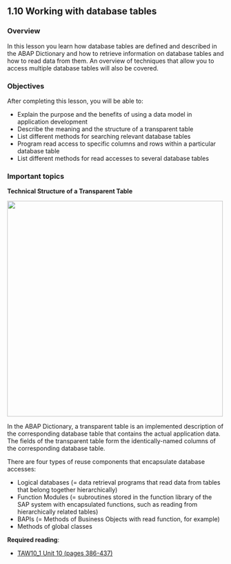 ## 1.10 Working with database tables

### Overview
In this lesson you learn how database tables are defined and described in the ABAP Dictionary and how to retrieve information on database tables and how to read data from them. An overview of techniques that allow you to access multiple database tables will also be covered.

### Objectives
After completing this lesson, you will be able to:

- Explain the purpose and the benefits of using a data model in application development
- Describe the meaning and the structure of a transparent table
- List different methods for searching relevant database tables
- Program read access to specific columns and rows within a particular database table
- List different methods for read accesses to several database tables

### Important topics

**Technical Structure of a Transparent Table**

<img src="https://github.com/msg-CareerPaths/sap-abap-internship/assets/139317079/0b3c3d99-3fdc-49c4-91ba-0954fcb9a762" width="500">

In the ABAP Dictionary, a transparent table is an implemented description of the corresponding database table that contains the actual application data. The fields of the transparent table form the identically-named columns of the corresponding database table.

There are four types of reuse components that encapsulate database accesses:

- Logical databases
(= data retrieval programs that read data from tables that belong together hierarchically)
- Function Modules
(= subroutines stored in the function library of the SAP system with encapsulated functions, such as reading from hierarchically related tables)
- BAPIs
(= Methods of Business Objects with read function, for example)
- Methods of global classes

**Required reading**:
- [TAW10_1 Unit 10 (pages 386-437)](https://msggroup.sharepoint.com/:b:/r/sites/msteams_f974e3/Freigegebene%20Dokumente/General/SAP%20Summer%20School%202023/Training%20materials/TAW/TAW10_1_EN_Col92_FV_Part_NSC.pdf?csf=1&web=1&e=qJJmzd)
